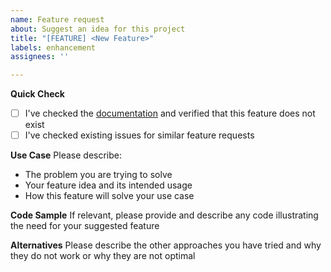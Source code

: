 ```yaml
---
name: Feature request
about: Suggest an idea for this project
title: "[FEATURE] <New Feature>"
labels: enhancement
assignees: ''

---
```


**Quick Check**
- [ ] I've checked the [documentation](https://pyper-dev.github.io/pyper/) and verified that this feature does not exist
- [ ] I've checked existing issues for similar feature requests

**Use Case**
Please describe:
* The problem you are trying to solve
* Your feature idea and its intended usage
* How this feature will solve your use case

**Code Sample**
If relevant, please provide and describe any code illustrating the need for your suggested feature

**Alternatives**
Please describe the other approaches you have tried and why they do not work or why they are not optimal
